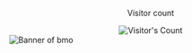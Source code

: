<div align="center"> 
  <p>Visitor count</p>
  <img src="https://profile-counter.glitch.me/{jereshansinan}/count.svg" alt="Visitor's Count" />
</div>

<img src="https://github.com/{jereshansinan}/{jereshansinan}/blob/main/NEW BMO.png" alt="Banner of bmo">

<!--
**jereshansinan/jereshansinan** is a ✨ _special_ ✨ repository because its `README.md` (this file) appears on your GitHub profile.

Here are some ideas to get you started:

- 🔭 I’m currently working on ...
- 🌱 I’m currently learning ...
- 👯 I’m looking to collaborate on ...
- 🤔 I’m looking for help with ...
- 💬 Ask me about ...
- 📫 How to reach me: ...
- 😄 Pronouns: ...
- ⚡ Fun fact: ...
-->
